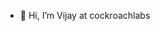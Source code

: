 - 👋 Hi, I’m Vijay at cockroachlabs


<!---
Arivijay/Arivijay is a ✨ special ✨ repository because its `README.md` (this file) appears on your GitHub profile.
You can click the Preview link to take a look at your changes.
--->
